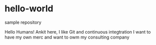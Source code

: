 # hello-world
sample repository

Hello Humans!
Ankit here, I like Git and continuous integtration
I want to have my own merc and want to owm my consulting company
